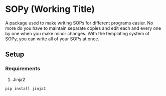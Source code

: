 # SOPy (Working Title)

A package used to make writing SOPs for different programs easier. No more do you have to maintain separate copies and edit each and every one by one when you make minor changes. With the templating system of SOPy, you can write all of your SOPs at once.

## Setup

### Requirements

1. Jinja2

``` bash
pip install jinja2
```
